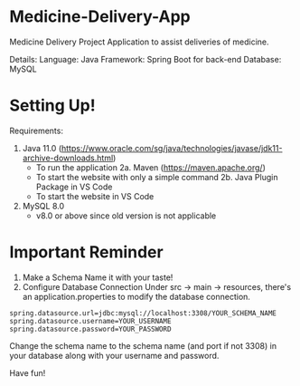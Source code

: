 # Medicine-Delivery-App
Medicine Delivery Project Application to assist deliveries of medicine.

Details:
Language: Java
Framework: Spring Boot for back-end
Database: MySQL

# Setting Up!

Requirements:
1. Java 11.0 (https://www.oracle.com/sg/java/technologies/javase/jdk11-archive-downloads.html)
   - To run the application
2a. Maven (https://maven.apache.org/)
   - To start the website with only a simple command
2b. Java Plugin Package in VS Code
   - To start the website in VS Code
3. MySQL 8.0
   - v8.0 or above since old version is not applicable


# Important Reminder

1. Make a Schema
   Name it with your taste!
2. Configure Database Connection
Under src -> main -> resources, there's an application.properties to modify the database connection.
```
spring.datasource.url=jdbc:mysql://localhost:3308/YOUR_SCHEMA_NAME
spring.datasource.username=YOUR_USERNAME
spring.datasource.password=YOUR_PASSWORD
```
Change the schema name to the schema name (and port if not 3308) in your database along with your username and password.

Have fun!
